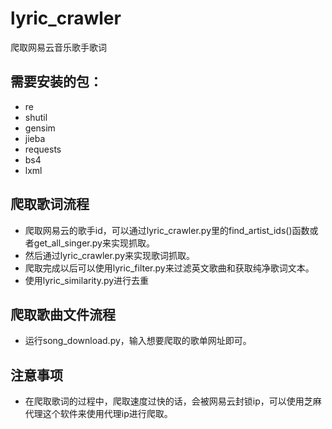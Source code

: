 # lyric_crawler
爬取网易云音乐歌手歌词
## 需要安装的包：

 - re
 - shutil
 - gensim
 - jieba
 - requests
 - bs4
 - lxml
 ## 爬取歌词流程
 
 - 爬取网易云的歌手id，可以通过lyric_crawler.py里的find_artist_ids()函数或者get_all_singer.py来实现抓取。
 - 然后通过lyric_crawler.py来实现歌词抓取。
 - 爬取完成以后可以使用lyric_filter.py来过滤英文歌曲和获取纯净歌词文本。
 - 使用lyric_similarity.py进行去重
 ## 爬取歌曲文件流程
 
 - 运行song_download.py，输入想要爬取的歌单网址即可。

 ## 注意事项
 
 - 在爬取歌词的过程中，爬取速度过快的话，会被网易云封锁ip，可以使用芝麻代理这个软件来使用代理ip进行爬取。

 

